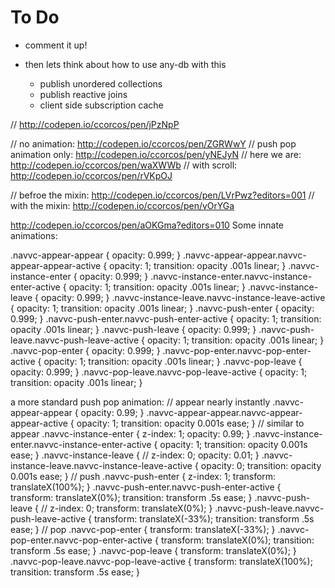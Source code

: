 # To Do

- comment it up!

- then lets think about how to use any-db with this
  - publish unordered collections
  - publish reactive joins
  - client side subscription cache


// http://codepen.io/ccorcos/pen/jPzNpP

// no animation: http://codepen.io/ccorcos/pen/ZGRWwY
// push pop animation only: http://codepen.io/ccorcos/pen/yNEJyN
// here we are: http://codepen.io/ccorcos/pen/waXWWb
// with scroll: http://codepen.io/ccorcos/pen/rVKpOJ

// befroe the mixin: http://codepen.io/ccorcos/pen/LVrPwz?editors=001
// with the mixin: http://codepen.io/ccorcos/pen/vOrYGa


http://codepen.io/ccorcos/pen/aOKGma?editors=010
Some innate animations:

.navvc-appear-appear {
  opacity: 0.999;
}
.navvc-appear-appear.navvc-appear-appear-active {
  opacity: 1;
  transition: opacity .001s linear;
}
.navvc-instance-enter {
  opacity: 0.999;
}
.navvc-instance-enter.navvc-instance-enter-active {
  opacity: 1;
  transition: opacity .001s linear;
}
.navvc-instance-leave {
  opacity: 0.999;
}
.navvc-instance-leave.navvc-instance-leave-active {
  opacity: 1;
  transition: opacity .001s linear;
}
.navvc-push-enter {
  opacity: 0.999;
}
.navvc-push-enter.navvc-push-enter-active {
  opacity: 1;
  transition: opacity .001s linear;
}
.navvc-push-leave {
  opacity: 0.999;
}
.navvc-push-leave.navvc-push-leave-active {
  opacity: 1;
  transition: opacity .001s linear;
}
.navvc-pop-enter {
  opacity: 0.999;
}
.navvc-pop-enter.navvc-pop-enter-active {
  opacity: 1;
  transition: opacity .001s linear;
}
.navvc-pop-leave {
  opacity: 0.999;
}
.navvc-pop-leave.navvc-pop-leave-active {
  opacity: 1;
  transition: opacity .001s linear;
}





a more standard push pop animation:
// appear nearly instantly
.navvc-appear-appear {
  opacity: 0.99;
}
.navvc-appear-appear.navvc-appear-appear-active {
  opacity: 1;
  transition: opacity 0.001s ease;
}
// similar to appear
.navvc-instance-enter {
  z-index: 1;
  opacity: 0.99;
}
.navvc-instance-enter.navvc-instance-enter-active {
  opacity: 1;
  transition: opacity 0.001s ease;
}
.navvc-instance-leave {
  // z-index: 0;
  opacity: 0.01;
}
.navvc-instance-leave.navvc-instance-leave-active {
  opacity: 0;
  transition: opacity 0.001s ease;
}
// push
.navvc-push-enter {
  z-index: 1;
  transform: translateX(100%);
}
.navvc-push-enter.navvc-push-enter-active {
  transform: translateX(0%);
  transition: transform .5s ease;
}
.navvc-push-leave {
  // z-index: 0;
  transform: translateX(0%);
}
.navvc-push-leave.navvc-push-leave-active {
  transform: translateX(-33%);
  transition: transform .5s ease;
}
// pop
.navvc-pop-enter {
  transform: translateX(-33%);
}
.navvc-pop-enter.navvc-pop-enter-active {
  transform: translateX(0%);
  transition: transform .5s ease;
}
.navvc-pop-leave {
  transform: translateX(0%);
}
.navvc-pop-leave.navvc-pop-leave-active {
  transform: translateX(100%);
  transition: transform .5s ease;
}
